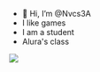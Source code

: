- 👋 Hi, I’m @Nvcs3A
- I like games
- I am a student
- Alura's class


<!---
Nvcs3A/Nvcs3A is a ✨ special ✨ repository because its `README.md` (this file) appears on your GitHub profile.
You can click the Preview link to take a look at your changes.
--->

![](https://media.giphy.com/media/d8FUrTFcEZrwYRsxIl/giphy.gif?cid=ecf05e471cnwscrxswnxen3oajf9sz6vb2w55co6sqvajgng&ep=v1_gifs_search&rid=giphy.gif&ct=g)
